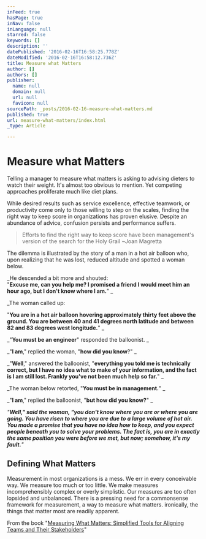 ```yaml
---
inFeed: true
hasPage: true
inNav: false
inLanguage: null
starred: false
keywords: []
description: ''
datePublished: '2016-02-16T16:58:25.778Z'
dateModified: '2016-02-16T16:58:12.736Z'
title: Measure what Matters
author: []
authors: []
publisher:
  name: null
  domain: null
  url: null
  favicon: null
sourcePath: _posts/2016-02-16-measure-what-matters.md
published: true
url: measure-what-matters/index.html
_type: Article

---
```

# Measure what Matters

Telling a manager to measure what matters is asking to advising dieters to watch their weight.
It's almost too obvious to mention. Yet competing approaches proliferate much like diet plans. 

While desired results such as service excellence, effective teamwork, or productivity come only to those willing to step on the scales, finding the right way to keep score in organizations has proven elusive. Despite an abundance of advice, confusion persists and performance suffers.

> Efforts to find the right way to keep score have been management's version of the search for the Holy Grail ~Joan Magretta

The dilemma is illustrated by the story of a man in a hot air balloon who, upon realizing that he was lost, reduced altitude and spotted a woman below.

_He descended a bit more and shouted:   
"**Excuse me, can you help me? I promised a friend I would meet him an hour ago, but I don't know where I am.**" _

_The woman called up:
  
"**You are in a hot air balloon hovering approximately thirty feet above the ground. You are between 40 and 41 degrees north latitude and between 82 and 83 degrees west longitude.**" _

_"**You must be an engineer**" responded the balloonist. _

_"**I am**," replied the woman, "**how did you know**?" _

_"**Well**," answered the balloonist, "**everything you told me is technically correct, but I have no idea what to make of your information, and the fact is I am still lost. Frankly you've not been much help so far.**" _

_The woman below retorted, "**You must be in management.**" _

_"**I am**," replied the balloonist, "**but how did you know?**" _

_"**Well," said the woman, "you don't know where you are or where you are going. You have risen to where you are due to a large volume of hot air. You made a promise that you have no idea how to keep, and you expect people beneath you to solve your problems. The fact is, you are in exactly the same position you were before we met, but now; somehow, it's my fault.**"_

## Defining What Matters

Measurement in most organizations is a mess. We err in every conceivable way. We measure too much or too little. We make measures incomprehensibly complex or overly simplistic. Our measures are too often lopsided and unbalanced. There is a pressing need for a commonsense framework for measurement, a way to measure what matters. ironically, the things that matter most are readily apparent.

From the book "[Measuring What Matters: Simplified Tools for Aligning Teams and Their Stakeholders][0]"

[0]: http://www.amazon.com/Measuring-What-Matters-Simplified-Stakeholders/dp/0891062114